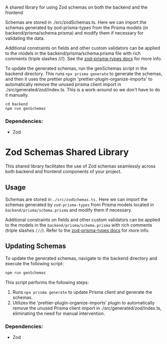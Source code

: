 A shared library for using Zod schemas on both the backend and the frontend

Schemas are stored in ./src/zodSchemas.ts. Here we can import the schemas generated by zod-prisma-types from the Prisma models (in backend/prisma/schema.prisma) and modify them if necessary for validating the data.

Additional constraints on fields and other custom validators can be applied to the models in the backend/prisma/schema.prisma file with rich comments (triple slashes ///). See the [zod-prisma-types docs](https://github.com/chrishoermann/zod-prisma-types#field-validators) for more info.

To update the generated schemas, run the genSchemas script in the backend directory. This runs `npx prisma generate` to generate the schemas, and then it uses the prettier plugin 'prettier-plugin-organize-imports' to automatically remove the unused prisma client import in ./src/generated/zod/index.ts. This is a work-around so we don't have to do it manually.

```
cd backend
npm run genSchemas
```

### Dependencies: 

- Zod


# Zod Schemas Shared Library

This shared library facilitates the use of Zod schemas seamlessly across both backend and frontend components of your project.

## Usage
Schemas are stored in `./src/zodSchemas.ts.` Here we can import the schemas generated by `zod-prisma-types` from Prisma models located in `backend/prisma/schema.prisma` and modify them if necessary.

Additional constraints on fields and other custom validators can be applied to the models in the `backend/prisma/schema.prisma` with rich comments (triple slashes `///`). Refer to the [zod-prisma-types docs](https://github.com/chrishoermann/zod-prisma-types#field-validators) for more info.


## Updating Schemas

To update the generated schemas, navigate to the backend directory and execute the following script:

```bash
npm run genSchemas
```

This script performs the following steps:

1. Runs `npx prisma generate` to update Prisma client and generate the schemas.
2. Utilizes the 'prettier-plugin-organize-imports' plugin to automatically remove the unused Prisma client import in ./src/generated/zod/index.ts, eliminating the need for manual intervention.

### Dependencies: 

- Zod



